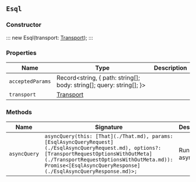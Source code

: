 ## `Esql`

### Constructor

:::
new Esql(transport: [Transport](./Transport.md));
:::

### Properties

| Name | Type | Description |
| - | - | - |
| `acceptedParams` | Record<string, { path: string[]; body: string[]; query: string[]; }> | &nbsp; |
| `transport` | [Transport](./Transport.md) | &nbsp; |

### Methods

| Name | Signature | Description |
| - | - | - |
| `asyncQuery` | `asyncQuery(this: [That](./That.md), params: [EsqlAsyncQueryRequest](./EsqlAsyncQueryRequest.md), options?: [TransportRequestOptionsWithOutMeta](./TransportRequestOptionsWithOutMeta.md)): Promise<[EsqlAsyncQueryResponse](./EsqlAsyncQueryResponse.md)>;` | Run an async ES|QL query. Asynchronously run an ES|QL (Elasticsearch query language) query, monitor its progress, and retrieve results when they become available. The API accepts the same parameters and request body as the synchronous query API, along with additional async related properties. || `asyncQuery` | `asyncQuery(this: [That](./That.md), params: [EsqlAsyncQueryRequest](./EsqlAsyncQueryRequest.md), options?: [TransportRequestOptionsWithMeta](./TransportRequestOptionsWithMeta.md)): Promise<[TransportResult](./TransportResult.md)<[EsqlAsyncQueryResponse](./EsqlAsyncQueryResponse.md), unknown>>;` | &nbsp; || `asyncQuery` | `asyncQuery(this: [That](./That.md), params: [EsqlAsyncQueryRequest](./EsqlAsyncQueryRequest.md), options?: [TransportRequestOptions](./TransportRequestOptions.md)): Promise<[EsqlAsyncQueryResponse](./EsqlAsyncQueryResponse.md)>;` | &nbsp; || `asyncQueryDelete` | `asyncQueryDelete(this: [That](./That.md), params: [EsqlAsyncQueryDeleteRequest](./EsqlAsyncQueryDeleteRequest.md), options?: [TransportRequestOptionsWithOutMeta](./TransportRequestOptionsWithOutMeta.md)): Promise<[EsqlAsyncQueryDeleteResponse](./EsqlAsyncQueryDeleteResponse.md)>;` | Delete an async ES|QL query. If the query is still running, it is cancelled. Otherwise, the stored results are deleted. If the Elasticsearch security features are enabled, only the following users can use this API to delete a query: * The authenticated user that submitted the original query request * Users with the `cancel_task` cluster privilege || `asyncQueryDelete` | `asyncQueryDelete(this: [That](./That.md), params: [EsqlAsyncQueryDeleteRequest](./EsqlAsyncQueryDeleteRequest.md), options?: [TransportRequestOptionsWithMeta](./TransportRequestOptionsWithMeta.md)): Promise<[TransportResult](./TransportResult.md)<[EsqlAsyncQueryDeleteResponse](./EsqlAsyncQueryDeleteResponse.md), unknown>>;` | &nbsp; || `asyncQueryDelete` | `asyncQueryDelete(this: [That](./That.md), params: [EsqlAsyncQueryDeleteRequest](./EsqlAsyncQueryDeleteRequest.md), options?: [TransportRequestOptions](./TransportRequestOptions.md)): Promise<[EsqlAsyncQueryDeleteResponse](./EsqlAsyncQueryDeleteResponse.md)>;` | &nbsp; || `asyncQueryGet` | `asyncQueryGet(this: [That](./That.md), params: [EsqlAsyncQueryGetRequest](./EsqlAsyncQueryGetRequest.md), options?: [TransportRequestOptionsWithOutMeta](./TransportRequestOptionsWithOutMeta.md)): Promise<[EsqlAsyncQueryGetResponse](./EsqlAsyncQueryGetResponse.md)>;` | Get async ES|QL query results. Get the current status and available results or stored results for an ES|QL asynchronous query. If the Elasticsearch security features are enabled, only the user who first submitted the ES|QL query can retrieve the results using this API. || `asyncQueryGet` | `asyncQueryGet(this: [That](./That.md), params: [EsqlAsyncQueryGetRequest](./EsqlAsyncQueryGetRequest.md), options?: [TransportRequestOptionsWithMeta](./TransportRequestOptionsWithMeta.md)): Promise<[TransportResult](./TransportResult.md)<[EsqlAsyncQueryGetResponse](./EsqlAsyncQueryGetResponse.md), unknown>>;` | &nbsp; || `asyncQueryGet` | `asyncQueryGet(this: [That](./That.md), params: [EsqlAsyncQueryGetRequest](./EsqlAsyncQueryGetRequest.md), options?: [TransportRequestOptions](./TransportRequestOptions.md)): Promise<[EsqlAsyncQueryGetResponse](./EsqlAsyncQueryGetResponse.md)>;` | &nbsp; || `asyncQueryStop` | `asyncQueryStop(this: [That](./That.md), params: [EsqlAsyncQueryStopRequest](./EsqlAsyncQueryStopRequest.md), options?: [TransportRequestOptionsWithOutMeta](./TransportRequestOptionsWithOutMeta.md)): Promise<[EsqlAsyncQueryStopResponse](./EsqlAsyncQueryStopResponse.md)>;` | Stop async ES|QL query. This API interrupts the query execution and returns the results so far. If the Elasticsearch security features are enabled, only the user who first submitted the ES|QL query can stop it. || `asyncQueryStop` | `asyncQueryStop(this: [That](./That.md), params: [EsqlAsyncQueryStopRequest](./EsqlAsyncQueryStopRequest.md), options?: [TransportRequestOptionsWithMeta](./TransportRequestOptionsWithMeta.md)): Promise<[TransportResult](./TransportResult.md)<[EsqlAsyncQueryStopResponse](./EsqlAsyncQueryStopResponse.md), unknown>>;` | &nbsp; || `asyncQueryStop` | `asyncQueryStop(this: [That](./That.md), params: [EsqlAsyncQueryStopRequest](./EsqlAsyncQueryStopRequest.md), options?: [TransportRequestOptions](./TransportRequestOptions.md)): Promise<[EsqlAsyncQueryStopResponse](./EsqlAsyncQueryStopResponse.md)>;` | &nbsp; || `getQuery` | `getQuery(this: [That](./That.md), params: [EsqlGetQueryRequest](./EsqlGetQueryRequest.md), options?: [TransportRequestOptionsWithOutMeta](./TransportRequestOptionsWithOutMeta.md)): Promise<[EsqlGetQueryResponse](./EsqlGetQueryResponse.md)>;` | Get a specific running ES|QL query information. Returns an object extended information about a running ES|QL query. || `getQuery` | `getQuery(this: [That](./That.md), params: [EsqlGetQueryRequest](./EsqlGetQueryRequest.md), options?: [TransportRequestOptionsWithMeta](./TransportRequestOptionsWithMeta.md)): Promise<[TransportResult](./TransportResult.md)<[EsqlGetQueryResponse](./EsqlGetQueryResponse.md), unknown>>;` | &nbsp; || `getQuery` | `getQuery(this: [That](./That.md), params: [EsqlGetQueryRequest](./EsqlGetQueryRequest.md), options?: [TransportRequestOptions](./TransportRequestOptions.md)): Promise<[EsqlGetQueryResponse](./EsqlGetQueryResponse.md)>;` | &nbsp; || `listQueries` | `listQueries(this: [That](./That.md), params?: [EsqlListQueriesRequest](./EsqlListQueriesRequest.md), options?: [TransportRequestOptionsWithOutMeta](./TransportRequestOptionsWithOutMeta.md)): Promise<[EsqlListQueriesResponse](./EsqlListQueriesResponse.md)>;` | Get running ES|QL queries information. Returns an object containing IDs and other information about the running ES|QL queries. || `listQueries` | `listQueries(this: [That](./That.md), params?: [EsqlListQueriesRequest](./EsqlListQueriesRequest.md), options?: [TransportRequestOptionsWithMeta](./TransportRequestOptionsWithMeta.md)): Promise<[TransportResult](./TransportResult.md)<[EsqlListQueriesResponse](./EsqlListQueriesResponse.md), unknown>>;` | &nbsp; || `listQueries` | `listQueries(this: [That](./That.md), params?: [EsqlListQueriesRequest](./EsqlListQueriesRequest.md), options?: [TransportRequestOptions](./TransportRequestOptions.md)): Promise<[EsqlListQueriesResponse](./EsqlListQueriesResponse.md)>;` | &nbsp; || `query` | `query(this: [That](./That.md), params: [EsqlQueryRequest](./EsqlQueryRequest.md), options?: [TransportRequestOptionsWithOutMeta](./TransportRequestOptionsWithOutMeta.md)): Promise<[EsqlQueryResponse](./EsqlQueryResponse.md)>;` | Run an ES|QL query. Get search results for an ES|QL (Elasticsearch query language) query. || `query` | `query(this: [That](./That.md), params: [EsqlQueryRequest](./EsqlQueryRequest.md), options?: [TransportRequestOptionsWithMeta](./TransportRequestOptionsWithMeta.md)): Promise<[TransportResult](./TransportResult.md)<[EsqlQueryResponse](./EsqlQueryResponse.md), unknown>>;` | &nbsp; || `query` | `query(this: [That](./That.md), params: [EsqlQueryRequest](./EsqlQueryRequest.md), options?: [TransportRequestOptions](./TransportRequestOptions.md)): Promise<[EsqlQueryResponse](./EsqlQueryResponse.md)>;` | &nbsp; |